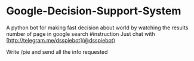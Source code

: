 # Google-Decision-Support-System
A python bot for making fast decision about world by watching the results number of page in google search
#instruction
Just chat with [http://telegram.me/dsspiebot](@dsspiebot)

Write /pie and send all the info requested
